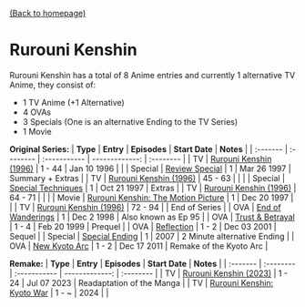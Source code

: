 [(Back to homepage)](../README.md)
# Rurouni Kenshin

Rurouni Kenshin has a total of 8 Anime entries and currently 1 alternative TV Anime, they consist of:
- 1 TV Anime (+1 Alternative)
- 4 OVAs
- 3 Specials (One is an alternative Ending to the TV Series)
- 1 Movie

**Original Series:**
| **Type** | **Entry** | **Episodes** | **Start Date** | **Notes** |
| :------- | :-------- | :----------- | -------------: | :-------- |
| TV      | [Rurouni Kenshin (1996)](https://anilist.co/anime/45/)                  | 1 - 44    | Jan 10 1996 | |
| Special | [Review Special](https://anilist.co/anime/9716/)                        | 1         | Mar 26 1997 | Summary + Extras |
| TV      | [Rurouni Kenshin (1996)](https://anilist.co/anime/45/)                  | 45 - 63   |             | |
| Special | [Special Techniques](https://anilist.co/anime/4664/)                    | 1         | Oct 21 1997 | Extras |
| TV      | [Rurouni Kenshin (1996)](https://anilist.co/anime/45/)                  | 64 - 71   |             | |
| Movie   | [Rurouni Kenshin: The Motion Picture](https://anilist.co/anime/46/)     | 1         | Dec 20 1997 | |
| TV      | [Rurouni Kenshin (1996)](https://anilist.co/anime/45/)                  | 72 - 94   |             | End of Series |
| OVA     | [End of Wanderings](https://anilist.co/anime/12067/)                    | 1         | Dec 2 1998  | Also known as Ep 95 |
| OVA     | [Trust & Betrayal](https://anilist.co/anime/44/)                        | 1 - 4     | Feb 20 1999 | Prequel |
| OVA     | [Reflection](https://anilist.co/anime/401/)                             | 1 - 2     | Dec 03 2001 | Sequel |
| Special | [Special Ending](https://anilist.co/anime/6591/)                        | 1         | 2007        | 2 Minute alternative Ending |
| OVA     | [New Kyoto Arc](https://anilist.co/anime/11441/)                        | 1 - 2     | Dec 17 2011 | Remake of the Kyoto Arc |

**Remake:**
| **Type** | **Entry** | **Episodes** | **Start Date** | **Notes** |
| :------- | :-------- | :----------- | -------------: | :-------- |
| TV | [Rurouni Kenshin (2023)](https://anilist.co/anime/142877/)        | 1 - 24    | Jul 07 2023 | Readaptation of the Manga |
| TV | [Rurouni Kenshin: Kyoto War](https://anilist.co/anime/171637/)    | 1 - ~     | 2024        | |